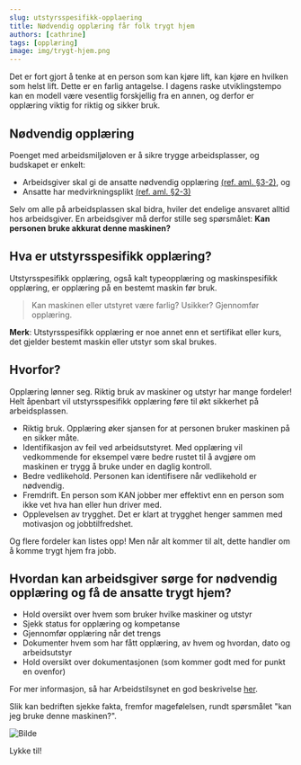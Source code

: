 ```yaml
---
slug: utstyrsspesifikk-opplaering
title: Nødvendig opplæring får folk trygt hjem
authors: [cathrine]
tags: [opplæring]
image: img/trygt-hjem.png
---
```

Det er fort gjort å tenke at en person som kan kjøre lift, kan kjøre en hvilken som helst lift. Dette er en farlig antagelse. I dagens raske utviklingstempo kan en modell være vesentlig forskjellig fra en annen, og derfor er opplæring viktig for riktig og sikker bruk.
<!-- truncate -->

## Nødvendig opplæring

Poenget med arbeidsmiljøloven er å sikre trygge arbeidsplasser, og budskapet er enkelt:
+ Arbeidsgiver skal gi de ansatte nødvendig opplæring [(ref. aml. §3-2)](https://lovdata.no/LTI/lov/2005-06-17-62/§3-2), og 
+ Ansatte har medvirkningsplikt [(ref. aml. §2-3)](https://lovdata.no/LTI/lov/2005-06-17-62/§2-3)

Selv om alle på arbeidsplassen skal bidra, hviler det endelige ansvaret alltid hos arbeidsgiver. En arbeidsgiver må derfor stille seg spørsmålet: **Kan personen bruke akkurat denne maskinen?** 

## Hva er utstyrsspesifikk opplæring?
Utstyrsspesifikk opplæring, også kalt typeopplæring og maskinspesifikk opplæring, er opplæring på en bestemt maskin før bruk. 

> Kan maskinen eller utstyret være farlig? Usikker? Gjennomfør opplæring.

**Merk**: Utstyrsspesifikk opplæring er noe annet enn et sertifikat eller kurs, det gjelder bestemt maskin eller utstyr som skal brukes. 

## Hvorfor?
Opplæring lønner seg. Riktig bruk av maskiner og utstyr har mange fordeler! Helt åpenbart vil utstyrsspesifikk opplæring føre til økt sikkerhet på arbeidsplassen. 

+ Riktig bruk. Opplæring øker sjansen for at personen bruker maskinen på en sikker måte. 
+ Identifikasjon av feil ved arbeidsutstyret. Med opplæring vil vedkommende for eksempel være bedre rustet til å avgjøre om maskinen er trygg å bruke under en daglig kontroll. 
+ Bedre vedlikehold. Personen kan identifisere når vedlikehold er nødvendig. 
+ Fremdrift. En person som KAN jobber mer effektivt enn en person som ikke vet hva han eller hun driver med. 
+ Opplevelsen av trygghet. Det er klart at trygghet henger sammen med motivasjon og jobbtilfredshet.

Og flere fordeler kan listes opp! Men når alt kommer til alt, dette handler om å komme trygt hjem fra jobb. 

## Hvordan kan arbeidsgiver sørge for nødvendig opplæring og få de ansatte trygt hjem? 
+ Hold oversikt over hvem som bruker hvilke maskiner og utstyr
+ Sjekk status for opplæring og kompetanse
+ Gjennomfør opplæring når det trengs
+ Dokumenter hvem som har fått opplæring, av hvem og hvordan, dato og arbeidsutstyr
+ Hold oversikt over dokumentasjonen (som kommer godt med for punkt en ovenfor) 

For mer informasjon, så har Arbeidstilsynet en god beskrivelse [her](https://www.arbeidstilsynet.no/regelverk/forskrifter/forskrift-om-utforelse-av-arbeid/3/10/10-4/).

Slik kan bedriften sjekke fakta, fremfor magefølelsen, rundt spørsmålet "kan jeg bruke denne maskinen?". 

![Bilde](trygt-hjem.png)

Lykke til! 
